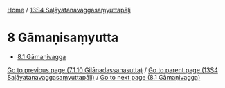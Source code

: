 
[Home](/) / [13S4 Saḷāyatanavaggasaṃyuttapāḷi](../13S4.md)

# 8 Gāmaṇisaṃyutta

* [8.1 Gāmaṇivagga](8/8.1.md)

[Go to previous page (7.1.10 Gilānadassanasutta)](7/7.1/7.1.10.md) / [Go to parent page (13S4 Saḷāyatanavaggasaṃyuttapāḷi)](0.md) / [Go to next page (8.1 Gāmaṇivagga)](8/8.1.md)


